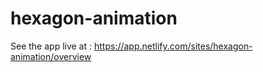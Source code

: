 # hexagon-animation

See the app live at : https://app.netlify.com/sites/hexagon-animation/overview


